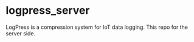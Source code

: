 # logpress_server
LogPress is a compression system for IoT data logging. This repo for the server side.
